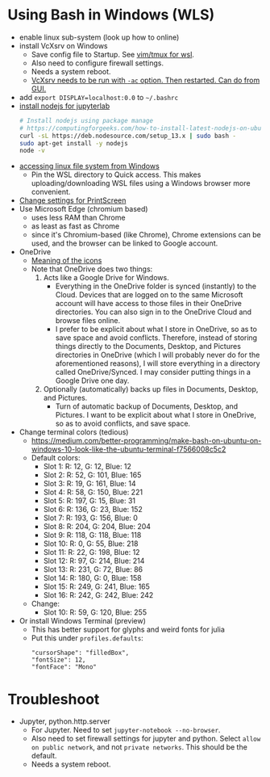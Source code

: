 # Using Bash in Windows (WLS)

- enable linux sub-system (look up how to online)
- install VcXsrv on Windows
    - Save config file to Startup. See [vim/tmux for wsl][1].
    - Also need to configure firewall settings.
    - Needs a system reboot.
    - [VcXsrv needs to be run with `-ac` option. Then restarted. Can do from GUI.][6]
- add `export DISPLAY=localhost:0.0` to `~/.bashrc`
- [install nodejs for jupyterlab][2]
    ```bash
    # Install nodejs using package manage
    # https://computingforgeeks.com/how-to-install-latest-nodejs-on-ubuntu-debian-linux/
    curl -sL https://deb.nodesource.com/setup_13.x | sudo bash -
    sudo apt-get install -y nodejs
    node -v
    ```
- [accessing linux file system from Windows][3]
    - Pin the WSL directory to Quick access. This makes uploading/downloading
      WSL files using a Windows browser more convenient.
- [Change settings for PrintScreen][4]
- Use Microsoft Edge (chromium based)
    - uses less RAM than Chrome
    - as least as fast as Chrome
    - since it's Chromium-based (like Chrome), Chrome extensions can be used,
      and the browser can be linked to Google account.
- OneDrive
    - [Meaning of the icons][5]
    - Note that OneDrive does two things:
        1. Acts like a Google Drive for Windows.
            - Everything in the OneDrive folder is synced (instantly) to the
              Cloud. Devices that are logged on to the same Microsoft account
              will have access to those files in their OneDrive directories.
              You can also sign in to the OneDrive Cloud and browse files
              online.
            - I prefer to be explicit about what I store in OneDrive, so as
              to save space and avoid conflicts. Therefore, instead of storing
              things directly to the Documents, Desktop, and Pictures
              directories in OneDrive (which I will probably never do for the
              aforementioned reasons), I will store everything in a directory
              called OneDrive/Synced. I may consider putting things in a Google
              Drive one day.
        2. Optionally (automatically) backs up files in Documents, Desktop, and
           Pictures.
            - Turn of automatic backup of Documents, Desktop, and Pictures. I
              want to be explicit about what I store in OneDrive, so as to
              avoid conflicts, and save space.
- Change terminal colors (tedious)
    - https://medium.com/better-programming/make-bash-on-ubuntu-on-windows-10-look-like-the-ubuntu-terminal-f7566008c5c2
    - Default colors:
        - Slot 1:  R:  12, G:  12, Blue:  12
        - Slot 2:  R:  52, G: 101, Blue: 165
        - Slot 3:  R:  19, G: 161, Blue:  14
        - Slot 4:  R:  58, G: 150, Blue: 221
        - Slot 5:  R: 197, G:  15, Blue:  31
        - Slot 6:  R: 136, G:  23, Blue: 152
        - Slot 7:  R: 193, G: 156, Blue:   0
        - Slot 8:  R: 204, G: 204, Blue: 204
        - Slot 9:  R: 118, G: 118, Blue: 118
        - Slot 10: R:   0, G:  55, Blue: 218
        - Slot 11: R:  22, G: 198, Blue:  12
        - Slot 12: R:  97, G: 214, Blue: 214
        - Slot 13: R: 231, G:  72, Blue:  86
        - Slot 14: R: 180, G:   0, Blue: 158
        - Slot 15: R: 249, G: 241, Blue: 165
        - Slot 16: R: 242, G: 242, Blue: 242
    - Change:
        - Slot 10: R:  59, G: 120, Blue: 255
- Or install Windows Terminal (preview)
    - This has better support for glyphs and weird fonts for julia
    - Put this under `profiles.defaults`:
        ```
        "cursorShape": "filledBox",
        "fontSize": 12,
        "fontFace": "Mono"
        ```

# Troubleshoot
- Jupyter, python.http.server
    - For Jupyter. Need to set `jupyter-notebook --no-browser`.
    - Also need to set firewall settings for jupyter and python.
      Select `allow on public network`, and not `private networks`.
      This should be the default.
    - Needs a system reboot.

[1]: https://www.youtube.com/watch?v=_MgrjgQqDcE&list=WL
[2]: https://www.devroom.io/2011/10/24/installing-node-js-and-npm-on-ubuntu-debian/
[3]: https://devblogs.microsoft.com/commandline/whats-new-for-wsl-in-windows-10-version-1903/
[4]: https://www.cnet.com/how-to/8-ways-you-can-take-screenshots-in-windows-10/
[5]: https://support.office.com/en-us/article/what-do-the-onedrive-icons-mean-11143026-8000-44f8-aaa9-67c985aa49b3
[6]: https://github.com/microsoft/WSL/issues/4106
